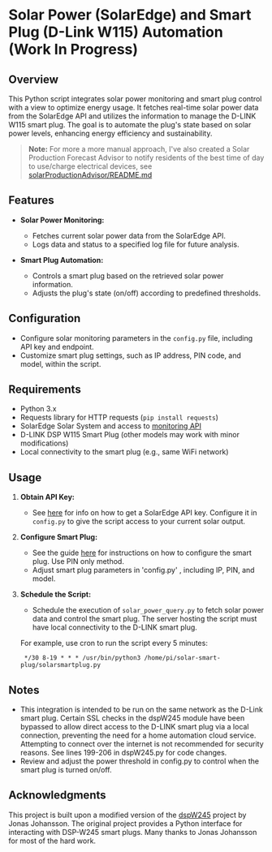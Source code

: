# Solar Power (SolarEdge) and Smart Plug (D-Link W115) Automation (Work In Progress)

## Overview

This Python script integrates solar power monitoring and smart plug control with a view to optimize energy usage. It fetches real-time solar power data from the SolarEdge API and utilizes the information to manage the D-LINK W115 smart plug. The goal is to automate the plug's state based on solar power levels, enhancing energy efficiency and sustainability.


> **Note:**
> For more a more manual approach, I've also created a Solar Production Forecast Advisor to notify residents of the best time of day to use/charge electrical devices, see [solarProductionAdvisor/README.md](solarProductionAdvisor/README.md)

## Features

- **Solar Power Monitoring:**
  - Fetches current solar power data from the SolarEdge API.
  - Logs data and status to a specified log file for future analysis.

- **Smart Plug Automation:**
  - Controls a smart plug based on the retrieved solar power information.
  - Adjusts the plug's state (on/off) according to predefined thresholds.

## Configuration

- Configure solar monitoring parameters in the `config.py` file, including API key and endpoint.
- Customize smart plug settings, such as IP address, PIN code, and model, within the script.

## Requirements

- Python 3.x
- Requests library for HTTP requests (`pip install requests`)
- SolarEdge Solar System and access to [monitoring API](https://developers.solaredge.com/docs/monitoring/e9nwvc91l1jf5-getting-started-with-monitoring-api)
- D-LINK DSP W115 Smart Plug (other models may work with minor modifications)
- Local connectivity to the smart plug (e.g., same WiFi network)

## Usage

1. **Obtain API Key:**
   - See [here](https://www.suntribetrading.com/how-to/get-solaredge-api-siteid-and-key) for info on how to get a SolarEdge API key. Configure it in `config.py` to give the script access to your current solar output.

2. **Configure Smart Plug:**
   - See the guide [here](https://github.com/jonassjoh/dspW245) for instructions on how to configure the smart plug. Use PIN only method.
   - Adjust smart plug parameters in 'config.py' , including IP, PIN, and model.

3. **Schedule the Script:**
   - Schedule the execution of `solar_power_query.py` to fetch solar power data and control the smart plug. The server hosting the script must have local connectivity to the D-LINK smart plug.

   For example, use cron to run the script every 5 minutes:
   ```
    */30 8-19 * * * /usr/bin/python3 /home/pi/solar-smart-plug/solarsmartplug.py
   ```

## Notes

- This integration is intended to be run on the same network as the D-Link smart plug. Certain SSL checks in the dspW245 module have been bypassed to allow direct access to the D-LINK smart plug via a local connection, preventing the need for a home automation cloud service. Attempting to connect over the internet is not recommended for security reasons. See lines 199-206 in dspW245.py for code changes.
- Review and adjust the power threshold in config.py to control when the smart plug is turned on/off.


## Acknowledgments

This project is built upon a modified version of the [dspW245](https://github.com/jonassjoh/dspW245) project by Jonas Johansson. The original project provides a Python interface for interacting with DSP-W245 smart plugs. Many thanks to Jonas Johansson for most of the hard work.
